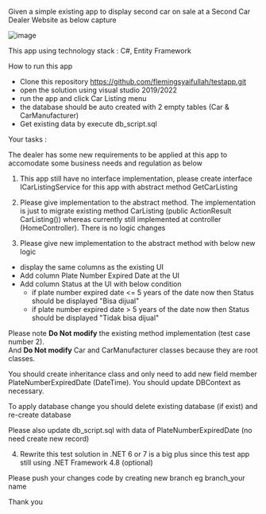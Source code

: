 Given a simple existing app to display second car on sale at a Second Car Dealer Website as below capture

![image](https://user-images.githubusercontent.com/44523673/216550250-27a4e44c-70be-4cfc-ae72-b34f823aa295.png)

This app using technology stack : C#, Entity Framework

How to run this app
- Clone this repository https://github.com/flemingsyaifullah/testapp.git
- open the solution using visual studio 2019/2022
- run the app and click Car Listing menu
- the database should be auto created with 2 empty tables (Car & CarManufacturer)
- Get existing data by execute db_script.sql

Your tasks :

The dealer has some new requirements to be applied at this app to accomodate some business needs and regulation as below

1. This app still have no interface implementation, please create interface ICarListingService for this app with abstract method GetCarListing

2. Please give implementation to the abstract method. 
The implementation is just to migrate existing method CarListing (public ActionResult CarListing()) 
whereas currently still implemented at controller (HomeController). There is no logic changes

3. Please give new implementation to the abstract method with below new logic
- display the same columns as the existing UI
- Add column Plate Number Expired Date at the UI
- Add column Status at the UI with below condition
  - if plate number expired date <= 5 years of the date now then Status should be displayed "Bisa dijual"
  - if plate number expired date > 5 years of the date now then Status should be displayed "Tidak bisa dijual"

Please note <b>Do Not modify</b> the existing method implementation (test case number 2).</br> 
And <b>Do Not modify</b> Car and CarManufacturer classes because they are root classes. 

You should create inheritance class and only need to add new field member PlateNumberExpiredDate (DateTime).
You should update DBContext as necessary.

To apply database change you should delete existing database (if exist) and re-create database

Please also update db_script.sql with data of PlateNumberExpiredDate (no need create new record)

4. Rewrite this test solution in .NET 6 or 7 is a big plus since this test app still using .NET Framework 4.8 (optional) 

Please push your changes code by creating new branch
eg branch_your name

Thank you
